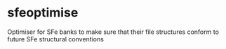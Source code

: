 # sfeoptimise
Optimiser for SFe banks to make sure that their file structures conform to future SFe structural conventions
